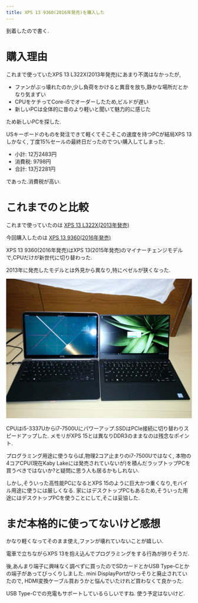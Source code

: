 ```yaml
---
title: XPS 13 9360(2016年発売)を購入した
---
```


到着したので書く.

# 購入理由

これまで使っていたXPS 13 L322X(2013年発売)にあまり不満はなかったが,

* ファンがぶっ壊れたのか,少し負荷をかけると異音を放ち,静かな場所だとかなり気まずい
* CPUをケチってCore-i5でオーダーしたため,ビルドが遅い
* 新しいPCは全体的に昔のより軽いと聞いて魅力的に感じた

ため新しいPCを探した.

USキーボードのものを発注できて軽くてそこそこの速度を持つPCが結局XPS 13しかなく,
丁度15%セールの最終日だったのでつい購入してしまった.

* 小計: 12万2483円
* 消費税: 9798円
* 合計: 13万2281円

であった.消費税が高い.

# これまでのと比較

これまで使っていたのは
[XPS 13 L322X(2013年発売)](http://www.dell.com/support/home/us/en/19/product-support/servicetag/99PB1Y1/diagnose)

今回購入したのは
[XPS 13 9360(2016年発売)](http://www.dell.com/support/home/us/en/19/product-support/servicetag/B6YHBG2/diagnose)

XPS 13 9360(2016年発売)はXPS 13(2015年発売)のマイナーチェンジモデルで,CPUだけが新世代に切り替わった.

2013年に発売したモデルとは外見から異なり,特にベゼルが狭くなった.

![並べてみると,同じ表示領域なのにも関らず,新しい方はかなりサイズダウンしていていることがわかる](/asset/IMG_20161104_225703.jpg)

CPUはi5-3337Uからi7-7500Uにパワーアップ.SSDはPCIe接続に切り替わりスピードアップした.
メモリがXPS 15とは異なりDDR3のままなのは残念なポイント.

プログラミング用途に使うならば,物理2コア止まりのi7-7500Uではなく,
本物の4コアCPU(現在Kaby Lakeには発売されていないが)を積んだラップトップPCを買うべきではないか?と疑問に思う人も居るかもしれない.

しかし,そういった高性能PCになるとXPS 15のように巨大かつ重くなり,モバイル用途に使うには厳しくなる.
家にはデスクトップPCもあるため,そういった用途にはデスクトップPCを使うことにして,そこは妥協した.

# まだ本格的に使ってないけど感想

かなり軽くなってそのまま使え,ファンが壊れていないことが嬉しい.

電車で立ちながらXPS 13を抱え込んでプログラミングをする行為が捗りそうだ.

後,あんまり端子に興味なく調べずに買ったのでSDカードとかUSB Type-Cとかの端子があってびっくりしました.
mini DisplayPortがひっそりと廃止されていたので,
HDMI変換ケーブル買おうかと悩んでいたけれど買わなくて良かった.

USB Type-Cでの充電もサポートしているらしいですね.
使う予定はないけど.
